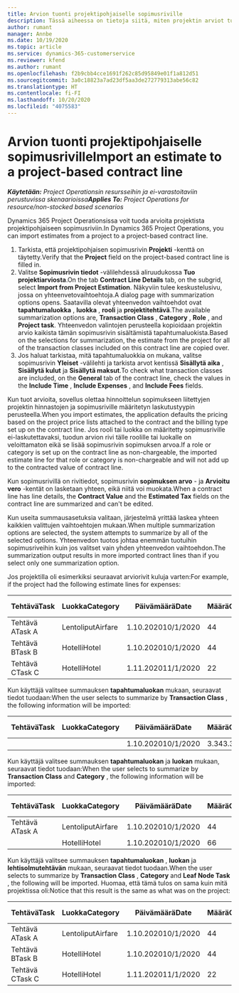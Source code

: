 ```yaml
---
title: Arvion tuonti projektipohjaiselle sopimusriville
description: Tässä aiheessa on tietoja siitä, miten projektin arviot tuodaan sopimusriville.
author: rumant
manager: Annbe
ms.date: 10/19/2020
ms.topic: article
ms.service: dynamics-365-customerservice
ms.reviewer: kfend
ms.author: rumant
ms.openlocfilehash: f2b9cbb4cce1691f262c85d95849e01f1a812d51
ms.sourcegitcommit: 3a0c18823a7ad23df5aa3de272779313abe56c82
ms.translationtype: HT
ms.contentlocale: fi-FI
ms.lasthandoff: 10/20/2020
ms.locfileid: "4075583"
---
```

# <a name="import-an-estimate-to-a-project-based-contract-line"></a><span data-ttu-id="9b502-103">Arvion tuonti projektipohjaiselle sopimusriville</span><span class="sxs-lookup"><span data-stu-id="9b502-103">Import an estimate to a project-based contract line</span></span>

<span data-ttu-id="9b502-104">_**Käytetään:** Project Operationsin resursseihin ja ei-varastoitaviin perustuvissa skenaarioissa_</span><span class="sxs-lookup"><span data-stu-id="9b502-104">_**Applies To:** Project Operations for resource/non-stocked based scenarios_</span></span>

<span data-ttu-id="9b502-105">Dynamics 365 Project Operationsissa voit tuoda arvioita projektista projektipohjaiseen sopimusriviin.</span><span class="sxs-lookup"><span data-stu-id="9b502-105">In Dynamics 365 Project Operations, you can import estimates from a project to a project-based contract line.</span></span>

1. <span data-ttu-id="9b502-106">Tarkista, että projektipohjaisen sopimusrivin **Projekti** -kenttä on täytetty.</span><span class="sxs-lookup"><span data-stu-id="9b502-106">Verify that the **Project** field on the project-based contract line is filled in.</span></span>
2. <span data-ttu-id="9b502-107">Valitse **Sopimusrivin tiedot** -välilehdessä aliruudukossa **Tuo projektiarviosta**.</span><span class="sxs-lookup"><span data-stu-id="9b502-107">On the tab **Contract Line Details** tab, on the subgrid, select **Import from Project Estimation**.</span></span> <span data-ttu-id="9b502-108">Näkyviin tulee keskustelusivu, jossa on yhteenvetovaihtoehtoja.</span><span class="sxs-lookup"><span data-stu-id="9b502-108">A dialog page with summarization options opens.</span></span> <span data-ttu-id="9b502-109">Saatavilla olevat yhteenvedon vaihtoehdot ovat **tapahtumaluokka** , **luokka** , **rooli** ja **projektitehtävä**.</span><span class="sxs-lookup"><span data-stu-id="9b502-109">The available summarization options are, **Transaction Class** , **Category** , **Role** , and **Project task**.</span></span> <span data-ttu-id="9b502-110">Yhteenvedon valintojen perusteella kopioidaan projektin arvio kaikista tämän sopimusrivin sisältämistä tapahtumaluokista.</span><span class="sxs-lookup"><span data-stu-id="9b502-110">Based on the selections for summarization, the estimate from the project for all of the transaction classes included on this contract line are copied over.</span></span> 
3. <span data-ttu-id="9b502-111">Jos haluat tarkistaa, mitä tapahtumaluokkia on mukana, valitse sopimusrivin **Yleiset** -välilehti ja tarkista arvot kentissä **Sisällytä aika** , **Sisällytä kulut** ja **Sisällytä maksut**.</span><span class="sxs-lookup"><span data-stu-id="9b502-111">To check what transaction classes are included, on the **General** tab of the contract line, check the values in the **Include Time** , **Include Expenses** , and **Include Fees** fields.</span></span>

<span data-ttu-id="9b502-112">Kun tuot arvioita, sovellus olettaa hinnoittelun sopimukseen liitettyjen projektin hinnastojen ja sopimusriville määritetyn laskutustyypin perusteella.</span><span class="sxs-lookup"><span data-stu-id="9b502-112">When you import estimates, the application defaults the pricing based on the project price lists attached to the contract and the billing type set up on the contract line.</span></span> <span data-ttu-id="9b502-113">Jos rooli tai luokka on määritetty sopimusriville ei-laskutettavaksi, tuodun arvion rivi tälle roolille tai luokalle on veloittamaton eikä se lisää sopimusrivin sopimuksen arvoa.</span><span class="sxs-lookup"><span data-stu-id="9b502-113">If a role or category is set up on the contract line as non-chargeable, the imported estimate line for that role or category is non-chargeable and will not add up to the contracted value of contract line.</span></span>

<span data-ttu-id="9b502-114">Kun sopimusrivillä on rivitiedot, sopimusrivin **sopimuksen arvo** - ja **Arvioitu vero** -kentät on lasketaan yhteen, eikä niitä voi muokata.</span><span class="sxs-lookup"><span data-stu-id="9b502-114">When a contract line has line details, the **Contract Value** and the **Estimated Tax** fields on the contract line are summarized and can't be edited.</span></span>

<span data-ttu-id="9b502-115">Kun useita summausasetuksia valitaan, järjestelmä yrittää laskea yhteen kaikkien valittujen vaihtoehtojen mukaan.</span><span class="sxs-lookup"><span data-stu-id="9b502-115">When multiple summarization options are selected, the system attempts to summarize by all of the selected options.</span></span> <span data-ttu-id="9b502-116">Yhteenvedon tuotos johtaa enemmän tuotuihin sopimusriveihin kuin jos valitset vain yhden yhteenvedon vaihtoehdon.</span><span class="sxs-lookup"><span data-stu-id="9b502-116">The summarization output results in more imported contract lines than if you select only one summarization option.</span></span>

<span data-ttu-id="9b502-117">Jos projektilla oli esimerkiksi seuraavat arviorivit kuluja varten:</span><span class="sxs-lookup"><span data-stu-id="9b502-117">For example, if the project had the following estimate lines for expenses:</span></span>

| <span data-ttu-id="9b502-118">Tehtävä</span><span class="sxs-lookup"><span data-stu-id="9b502-118">Task</span></span> | <span data-ttu-id="9b502-119">Luokka</span><span class="sxs-lookup"><span data-stu-id="9b502-119">Category</span></span> | <span data-ttu-id="9b502-120">Päivämäärä</span><span class="sxs-lookup"><span data-stu-id="9b502-120">Date</span></span> | <span data-ttu-id="9b502-121">Määrä</span><span class="sxs-lookup"><span data-stu-id="9b502-121">Quantity</span></span> | <span data-ttu-id="9b502-122">Yksikköhinta</span><span class="sxs-lookup"><span data-stu-id="9b502-122">Unit price</span></span> | <span data-ttu-id="9b502-123">Summa</span><span class="sxs-lookup"><span data-stu-id="9b502-123">Amount</span></span> |
| --- | --- | --- | --- | --- | --- |
| <span data-ttu-id="9b502-124">Tehtävä A</span><span class="sxs-lookup"><span data-stu-id="9b502-124">Task A</span></span> | <span data-ttu-id="9b502-125">Lentoliput</span><span class="sxs-lookup"><span data-stu-id="9b502-125">Airfare</span></span> | <span data-ttu-id="9b502-126">1.10.2020</span><span class="sxs-lookup"><span data-stu-id="9b502-126">10/1/2020</span></span> | <span data-ttu-id="9b502-127">4</span><span class="sxs-lookup"><span data-stu-id="9b502-127">4</span></span> | <span data-ttu-id="9b502-128">400</span><span class="sxs-lookup"><span data-stu-id="9b502-128">400</span></span> | <span data-ttu-id="9b502-129">1600</span><span class="sxs-lookup"><span data-stu-id="9b502-129">1600</span></span> |
| <span data-ttu-id="9b502-130">Tehtävä B</span><span class="sxs-lookup"><span data-stu-id="9b502-130">Task B</span></span> | <span data-ttu-id="9b502-131">Hotelli</span><span class="sxs-lookup"><span data-stu-id="9b502-131">Hotel</span></span> | <span data-ttu-id="9b502-132">1.10.2020</span><span class="sxs-lookup"><span data-stu-id="9b502-132">10/1/2020</span></span> | <span data-ttu-id="9b502-133">4</span><span class="sxs-lookup"><span data-stu-id="9b502-133">4</span></span> | <span data-ttu-id="9b502-134">200</span><span class="sxs-lookup"><span data-stu-id="9b502-134">200</span></span> | <span data-ttu-id="9b502-135">800</span><span class="sxs-lookup"><span data-stu-id="9b502-135">800</span></span> |
| <span data-ttu-id="9b502-136">Tehtävä C</span><span class="sxs-lookup"><span data-stu-id="9b502-136">Task C</span></span> | <span data-ttu-id="9b502-137">Hotelli</span><span class="sxs-lookup"><span data-stu-id="9b502-137">Hotel</span></span> | <span data-ttu-id="9b502-138">1.11.2020</span><span class="sxs-lookup"><span data-stu-id="9b502-138">11/1/2020</span></span> | <span data-ttu-id="9b502-139">2</span><span class="sxs-lookup"><span data-stu-id="9b502-139">2</span></span> | <span data-ttu-id="9b502-140">200</span><span class="sxs-lookup"><span data-stu-id="9b502-140">200</span></span> | <span data-ttu-id="9b502-141">400</span><span class="sxs-lookup"><span data-stu-id="9b502-141">400</span></span> |

<span data-ttu-id="9b502-142">Kun käyttäjä valitsee summauksen **tapahtumaluokan** mukaan, seuraavat tiedot tuodaan:</span><span class="sxs-lookup"><span data-stu-id="9b502-142">When the user selects to summarize by **Transaction Class** , the following information will be imported:</span></span>

| <span data-ttu-id="9b502-143">Tehtävä</span><span class="sxs-lookup"><span data-stu-id="9b502-143">Task</span></span> | <span data-ttu-id="9b502-144">Luokka</span><span class="sxs-lookup"><span data-stu-id="9b502-144">Category</span></span> | <span data-ttu-id="9b502-145">Päivämäärä</span><span class="sxs-lookup"><span data-stu-id="9b502-145">Date</span></span> | <span data-ttu-id="9b502-146">Määrä</span><span class="sxs-lookup"><span data-stu-id="9b502-146">Quantity</span></span> | <span data-ttu-id="9b502-147">Yksikköhinta</span><span class="sxs-lookup"><span data-stu-id="9b502-147">Unit price</span></span> | <span data-ttu-id="9b502-148">Summa</span><span class="sxs-lookup"><span data-stu-id="9b502-148">Amount</span></span> |
| --- | --- | --- | --- | --- | --- |
| &nbsp;  | &nbsp;  | <span data-ttu-id="9b502-149">1.10.2020</span><span class="sxs-lookup"><span data-stu-id="9b502-149">10/1/2020</span></span> | <span data-ttu-id="9b502-150">3.34</span><span class="sxs-lookup"><span data-stu-id="9b502-150">3.34</span></span> | <span data-ttu-id="9b502-151">840</span><span class="sxs-lookup"><span data-stu-id="9b502-151">840</span></span> | <span data-ttu-id="9b502-152">2800</span><span class="sxs-lookup"><span data-stu-id="9b502-152">2800</span></span> |

<span data-ttu-id="9b502-153">Kun käyttäjä valitsee summauksen **tapahtumaluokan** ja **luokan** mukaan, seuraavat tiedot tuodaan:</span><span class="sxs-lookup"><span data-stu-id="9b502-153">When the user selects to summarize by **Transaction Class** and **Category** , the following information will be imported:</span></span>

| <span data-ttu-id="9b502-154">Tehtävä</span><span class="sxs-lookup"><span data-stu-id="9b502-154">Task</span></span> | <span data-ttu-id="9b502-155">Luokka</span><span class="sxs-lookup"><span data-stu-id="9b502-155">Category</span></span> | <span data-ttu-id="9b502-156">Päivämäärä</span><span class="sxs-lookup"><span data-stu-id="9b502-156">Date</span></span> | <span data-ttu-id="9b502-157">Määrä</span><span class="sxs-lookup"><span data-stu-id="9b502-157">Quantity</span></span> | <span data-ttu-id="9b502-158">Yksikköhinta</span><span class="sxs-lookup"><span data-stu-id="9b502-158">Unit price</span></span> | <span data-ttu-id="9b502-159">Summa</span><span class="sxs-lookup"><span data-stu-id="9b502-159">Amount</span></span> |
| --- | --- | --- | --- | --- | --- |
| <span data-ttu-id="9b502-160">Tehtävä A</span><span class="sxs-lookup"><span data-stu-id="9b502-160">Task A</span></span> | <span data-ttu-id="9b502-161">Lentoliput</span><span class="sxs-lookup"><span data-stu-id="9b502-161">Airfare</span></span> | <span data-ttu-id="9b502-162">1.10.2020</span><span class="sxs-lookup"><span data-stu-id="9b502-162">10/1/2020</span></span> | <span data-ttu-id="9b502-163">4</span><span class="sxs-lookup"><span data-stu-id="9b502-163">4</span></span> | <span data-ttu-id="9b502-164">400</span><span class="sxs-lookup"><span data-stu-id="9b502-164">400</span></span> | <span data-ttu-id="9b502-165">1600</span><span class="sxs-lookup"><span data-stu-id="9b502-165">1600</span></span> |
| &nbsp;  | <span data-ttu-id="9b502-166">Hotelli</span><span class="sxs-lookup"><span data-stu-id="9b502-166">Hotel</span></span> | <span data-ttu-id="9b502-167">1.10.2020</span><span class="sxs-lookup"><span data-stu-id="9b502-167">10/1/2020</span></span> | <span data-ttu-id="9b502-168">6</span><span class="sxs-lookup"><span data-stu-id="9b502-168">6</span></span> | <span data-ttu-id="9b502-169">200</span><span class="sxs-lookup"><span data-stu-id="9b502-169">200</span></span> | <span data-ttu-id="9b502-170">1200</span><span class="sxs-lookup"><span data-stu-id="9b502-170">1200</span></span> |

<span data-ttu-id="9b502-171">Kun käyttäjä valitsee summauksen **tapahtumaluokan** , **luokan** ja **lehtisolmutehtävän** mukaan, seuraavat tiedot tuodaan.</span><span class="sxs-lookup"><span data-stu-id="9b502-171">When the user selects to summarize by **Transaction Class** , **Category** and **Leaf Node Task** , the following will be imported.</span></span> <span data-ttu-id="9b502-172">Huomaa, että tämä tulos on sama kuin mitä projektissa oli:</span><span class="sxs-lookup"><span data-stu-id="9b502-172">Notice that this result is the same as what was on the project:</span></span>

| <span data-ttu-id="9b502-173">Tehtävä</span><span class="sxs-lookup"><span data-stu-id="9b502-173">Task</span></span> | <span data-ttu-id="9b502-174">Luokka</span><span class="sxs-lookup"><span data-stu-id="9b502-174">Category</span></span> | <span data-ttu-id="9b502-175">Päivämäärä</span><span class="sxs-lookup"><span data-stu-id="9b502-175">Date</span></span> | <span data-ttu-id="9b502-176">Määrä</span><span class="sxs-lookup"><span data-stu-id="9b502-176">Quantity</span></span> | <span data-ttu-id="9b502-177">Yksikköhinta</span><span class="sxs-lookup"><span data-stu-id="9b502-177">Unit price</span></span> | <span data-ttu-id="9b502-178">Summa</span><span class="sxs-lookup"><span data-stu-id="9b502-178">Amount</span></span> |
| --- | --- | --- | --- | --- | --- |
| <span data-ttu-id="9b502-179">Tehtävä A</span><span class="sxs-lookup"><span data-stu-id="9b502-179">Task A</span></span> | <span data-ttu-id="9b502-180">Lentoliput</span><span class="sxs-lookup"><span data-stu-id="9b502-180">Airfare</span></span> | <span data-ttu-id="9b502-181">1.10.2020</span><span class="sxs-lookup"><span data-stu-id="9b502-181">10/1/2020</span></span> | <span data-ttu-id="9b502-182">4</span><span class="sxs-lookup"><span data-stu-id="9b502-182">4</span></span> | <span data-ttu-id="9b502-183">400</span><span class="sxs-lookup"><span data-stu-id="9b502-183">400</span></span> | <span data-ttu-id="9b502-184">1600</span><span class="sxs-lookup"><span data-stu-id="9b502-184">1600</span></span> |
| <span data-ttu-id="9b502-185">Tehtävä B</span><span class="sxs-lookup"><span data-stu-id="9b502-185">Task B</span></span> | <span data-ttu-id="9b502-186">Hotelli</span><span class="sxs-lookup"><span data-stu-id="9b502-186">Hotel</span></span> | <span data-ttu-id="9b502-187">1.10.2020</span><span class="sxs-lookup"><span data-stu-id="9b502-187">10/1/2020</span></span> | <span data-ttu-id="9b502-188">4</span><span class="sxs-lookup"><span data-stu-id="9b502-188">4</span></span> | <span data-ttu-id="9b502-189">200</span><span class="sxs-lookup"><span data-stu-id="9b502-189">200</span></span> | <span data-ttu-id="9b502-190">800</span><span class="sxs-lookup"><span data-stu-id="9b502-190">800</span></span> |
| <span data-ttu-id="9b502-191">Tehtävä C</span><span class="sxs-lookup"><span data-stu-id="9b502-191">Task C</span></span> | <span data-ttu-id="9b502-192">Hotelli</span><span class="sxs-lookup"><span data-stu-id="9b502-192">Hotel</span></span> | <span data-ttu-id="9b502-193">1.11.2020</span><span class="sxs-lookup"><span data-stu-id="9b502-193">11/1/2020</span></span> | <span data-ttu-id="9b502-194">2</span><span class="sxs-lookup"><span data-stu-id="9b502-194">2</span></span> | <span data-ttu-id="9b502-195">200</span><span class="sxs-lookup"><span data-stu-id="9b502-195">200</span></span> | <span data-ttu-id="9b502-196">400</span><span class="sxs-lookup"><span data-stu-id="9b502-196">400</span></span> |
